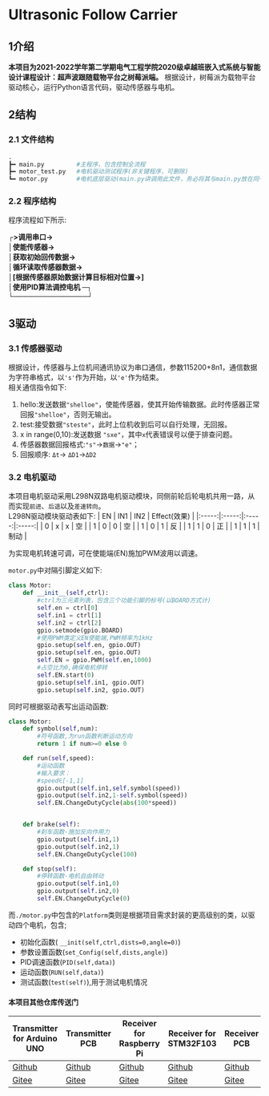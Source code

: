 # Ultrasonic Follow Carrier

## 1介绍
**本项目为2021-2022学年第二学期电气工程学院2020级卓越班嵌入式系统与智能设计课程设计：超声波跟随载物平台之树莓派端。**
根据设计，树莓派为载物平台驱动核心，运行Python语言代码，驱动传感器与电机。

## 2结构

### 2.1 文件结构
```Python
.
┣━ main.py         #主程序，包含控制全流程
┣━ motor_test.py   #电机驱动测试程序(非关键程序，可删除)
┗━ motor.py        #电机底层驱动(main.py讲调用此文件，务必将其与main.py放在同一文件夹内)
```

### 2.2 程序结构

程序流程如下所示:

**┌>调用串口-><br>
│使能传感器-><br>
│获取初始回传数据-><br>
│循环读取传感器数据-><br>
│[根据传感器原始数据计算目标相对位置->]<br>
│使用PID算法调控电机 ─┐<br>
 └───────────────┘**

## 3驱动

### 3.1 传感器驱动
根据设计，传感器与上位机间通讯协议为串口通信，参数115200+8n1，通信数据为字符串格式，以```'s'```作为开始，以```'e'```作为结束。<br>
相关通信指令如下:<br>
1. hello:发送数据```"shelloe"```，使能传感器，使其开始传输数据。此时传感器正常回报```"shelloe"```，否则无输出。
2. test:接受数据```"steste"```，此时上位机收到后可以自行处理，无回报。
3. x in range(0,10):发送数据
```"sxe"```，其中```x```代表错误号以便于排查问题。
4. 传感器数据回报格式:```"s"```->```数据```->```"e"```；
5. 回报顺序: ```Δt```-> ```ΔD1```->```ΔD2```

### 3.2 电机驱动

本项目电机驱动采用L298N双路电机驱动模块，同侧前轮后轮电机共用一路，从而实现```前进```、```后退```以及```差速转向```。<br>
L298N驱动模块驱动表如下:
| EN | IN1 | IN2 | Effect(效果) |
|:-----:|:-----:|:-----:|:-----:|
| 0 | x | x | 空 |
| 1 | 0 | 0 | 空 |
| 1 | 0 | 1 | 反 |
| 1 | 1 | 0 | 正 |
| 1 | 1 | 1 | 制动 |

为实现电机转速可调，可在使能端(EN)施加PWM波用以调速。

```motor.py```中对隔引脚定义如下:
```Python
class Motor:
    def __init__(self,ctrl):
        #ctrl为三元素列表，包含三个功能引脚的标号(以BOARD方式计)
        self.en = ctrl[0]
        self.in1 = ctrl[1]
        self.in2 = ctrl[2]
        gpio.setmode(gpio.BOARD)
        #使用PWM类定义EN使能端,PWM频率为1kHz
        gpio.setup(self.en, gpio.OUT)
        gpio.setup(self.en, gpio.OUT)
        self.EN = gpio.PWM(self.en,1000)
        #占空比为0,确保电机停转
        self.EN.start(0)
        gpio.setup(self.in1, gpio.OUT)
        gpio.setup(self.in2, gpio.OUT)
```

同时可根据驱动表写出运动函数:
```Python
class Motor:
    def symbol(self,num):
        #符号函数,为run函数判断运动方向
        return 1 if num>=0 else 0 

    def run(self,speed):
        #运动函数
        #输入要求：
        #speed∈[-1,1]
        gpio.output(self.in1,self.symbol(speed))
        gpio.output(self.in2,1-self.symbol(speed))
        self.EN.ChangeDutyCycle(abs(100*speed))


    def brake(self):
        #刹车函数-施加反向作用力
        gpio.output(self.in1,1)
        gpio.output(self.in2,1)
        self.EN.ChangeDutyCycle(100)

    def stop(self):
        #停转函数-电机自由转动
        gpio.output(self.in1,0)
        gpio.output(self.in2,0)
        self.EN.ChangeDutyCycle(0)
```

而```./motor.py```中包含的```Platform```类则是根据项目需求封装的更高级别的类，以驱动四个电机，包含;
- 初始化函数(  ```__init(self,ctrl,dists=0,angle=0)```)
- 参数设置函数(```set_Config(self,dists,angle)```)
- PID调速函数(```PID(self,data)```)
- 运动函数(```RUN(self,data)```)
- 测试函数(```test(self)```),用于测试电机情况


#### 本项目其他仓库传送门
| Transmitter for Arduino UNO | Transmitter PCB | Receiver for Raspberry Pi | Receiver for STM32F103 | Receiver PCB |
| ---- | ---- | ---- | ---- | ---- |
| [Github](https://github.com/TantalumKevin/UltrasonicFollowCarrierTransmitter-for-ArduinoUNO) | [Github](https://github.com/TantalumKevin/UltrasonicFollowCarrierTransmitter-PCB) | [Github](https://github.com/TantalumKevin/UltrasonicFollowCarrierReceiver-for-RaspberryPi)  | [Github](https://github.com/TantalumKevin/UltrasonicFollowCarrierReceiver-for-STM32F103) | [Github](https://github.com/TantalumKevin/UltrasonicFollowCarrierReceiver-PCB) |
| [Gitee](https://gitee.com/kevin_ud/ultrasonic-follow-carrier-transmitter-for-arduino-uno)  | [Gitee](https://gitee.com/kevin_ud/ultrasonic-follow-carrier-transmitter-pcb) | [Gitee](https://gitee.com/kevin_ud/ultrasonic-follow-carrier)  | [Gitee](https://gitee.com/kevin_ud/ultrasonic-follow-carrier-receiver-for-stm32-f103) | [Gitee](https://gitee.com/kevin_ud/ultrasonic-follow-carrier-receiver-pcb) |
